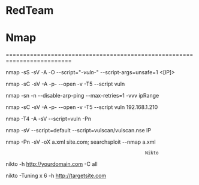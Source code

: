 # RedTeam
# Nmap
=========================================================================

nmap -sS -sV -A -O --script="*-vuln-*" --script-args=unsafe=1 <[IP]>

nmap -sC -sV -A -p- --open -v -T5 --script vuln 

nmap -sn -n --disable-arp-ping --max-retries=1 -vvv ipRange

nmap -sC -sV -A -p- --open -v -T5 --script vuln 192.168.1.210

nmap -T4 -A -sV --script=vuln -Pn

nmap -sV --script=default --script=vulscan/vulscan.nse IP

nmap -Pn -sV -oX a.xml site.com; searchsploit --nmap a.xml



                                                        Nikto

nikto -h http://yourdomain.com -C all

nikto -Tuning x 6 -h http://targetsite.com



